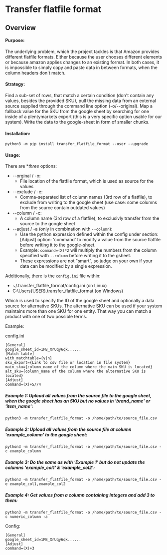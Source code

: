 # Transfer flatfile format

## Overview

#### Purpose:

The underlying problem, which the project tackles is that Amazon provides different flatfile formats. Either because the user chooses different elements or because amazon applies changes to an existing format. In both cases, it is impossible to simply copy and paste data in between formats, when the column headers don't match.

#### Strategy:

Find a sub-set of rows, that match a certain condition (don't contain any values, besides the provided SKU), pull the missing data from an external source supplied through the command line option (-o/--original). Map a fallback value for the SKU from the google sheet by searching for one inside of a plentymarkets export (this is a very specific option usable for our system). Write the data to the google-sheet in form of smaller chunks.

#### Installation:

`python3 -m pip install transfer_flatfile_format --user --upgrade`

#### Usage:

There are **three* options:

- --orginal / -o:
    + File location of the flatfile format, which is used as source for the values
- --exclude / -e:
    + Comma-separated list of column names (3rd row of a flatfile), to exclude from writing to the google sheet (use case: some columns from the source contain outdated values)
- --column / -c:
    + A column name (3rd row of a flatfile), to exclusivly transfer from the source to the google sheet
- --adjust / -a (only in combination with `--column`):
    + Use the python expression defined within the config under section: [Adjust] option: 'command' to modify a value from the source flatfile before writing it to the google-sheet.
    + Example: `command=(X)*2` will multiply the numbers from the column specified with `--column` before writing it to the gsheet.
    + These expressions are not "smart", so judge on your own if your data can be modified by a single expression.

Additionally, there is the `config.ini` file within:
- ~/.transfer_flatfile_format/config.ini (on Linux)
- C:\\Users\{USER}\.transfer_flatfile_format (on Windows)

Which is used to specify the ID of the google sheet and optionally a data source for alternative SKUs.
The alternative SKU can be used if your system maintains more than one SKU for one entity. That way you can match a product with one of two possible terms.

Example:

config.ini

```
[General]
google_sheet_id=1PB_XrUqy6qk......
[Match table]
with_matchtable={y|n}
sku_export={Link to csv file or location in file system}
main_sku={column_name of the column where the main SKU is located}
alt_sku={column_name of the column where the alternative SKU is located}
[Adjust]
command=(X)+5//4
```

##### Example 1: Upload all values from the source file to the google sheet, when the google sheet has an SKU but no values in 'brand_name' or 'item_name':

`python3 -m transfer_flatfile_format -o /home/path/to/source_file.csv`

##### Example 2: Upload all values from the source file at column 'example_column' to the google sheet:

`python3 -m transfer_flatfile_format -o /home/path/to/source_file.csv -c example_column`

##### Example 3: Do the same as with 'Example 1' but do not update the columns 'example_col1' & 'example_col2':

`python3 -m transfer_flatfile_format -o /home/path/to/source_file.csv -e example_col1,example_col2`

##### Example 4: Get values from a column containing integers and add 3 to them:

`python3 -m transfer_flatfile_format -o /home/path/to/source_file.csv -c numeric_column -a`

Config:
```
[General]
google_sheet_id=1PB_XrUqy6qk......
[Adjust]
command=(X)+3
```
